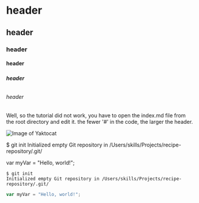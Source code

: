 # <H1> header
## <H2> header
### <H3> header
#### <H4> header
##### <H5> header
###### <H6> header

Well, so the tutorial did not work, you have to open the index.md file from the root directory and edit it. 
the fewer '#' in the code, the larger the header.


![Image of Yaktocat](https://octodex.github.com/images/yaktocat.png)

$ git init
Initialized empty Git repository in /Users/skills/Projects/recipe-repository/.git/

var myVar = "Hello, world!";


```
$ git init
Initialized empty Git repository in /Users/skills/Projects/recipe-repository/.git/
```
``` javascript
var myVar = "Hello, world!";
